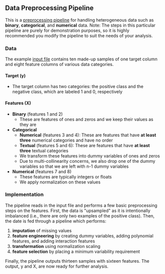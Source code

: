 ## Data Preprocessing Pipeline

This is a [preprocessing pipeline](/data_preprocessing.py) for handling heterogeneous data such as **binary**, **categorical**, and **numerical** data.  Note: The steps in this particular pipeline are purely for demonstration purposes, so it is highly recommended you modify the pipeline to suit the needs of your analysis.

### Data

The example [input file](/input/data_example.csv) contains ten made-up samples of one target column and eight feature columns of various data categories.

#### Target (y)
- The target column has two categories: the positive class and the negative class, which are labeled 1 and 0, respectively

#### Features (X)
- **Binary** (features 1 and 2)
	* These are features of ones and zeros and we keep their values as they are
- **Categorical**
	* **Numerical** (features 3 and 4): These are features that have **at least three** numerical categories and have no order
	* **Textual** (features 5 and 6): These are features that have **at least three** textual categories
	* We transform these features into dummy variables of ones and zeros
	* Due to multi-collinearity concerns, we also drop one of the dummy variables so that we are left with n-1 dummy variables
- **Numerical** (features 7 and 8)
	* These features are typically integers or floats
	* We apply normalization on these values

### Implementation

The pipeline reads in the input file and performs a few basic preprocessing steps on the features. First, the data is "upsampled" as it is intentionally imbalanced (i.e., there are only two examples of the positive class). Then, the date is fed through a pipeline which performs:

1. **imputation** of missing values
2. **feature engineering** by creating dummy variables, adding polynomial features, and adding interaction features
3. **transformation** using normalization scaling
4. **feature selection** by placing a minimum variability requirement

Finally, the pipeline outputs thirteen samples with sixteen features. The output, y and X, are now ready for further analysis.